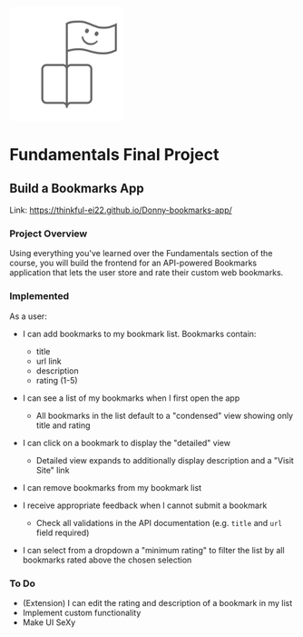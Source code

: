 <img src="assets/logo.png" width="200" height="200">

# Fundamentals Final Project
## Build a Bookmarks App

Link: https://thinkful-ei22.github.io/Donny-bookmarks-app/

### Project Overview
Using everything you've learned over the Fundamentals section of the course, you will build the frontend for an API-powered Bookmarks application that lets the user store and rate their custom web bookmarks.

###  Implemented


As a user:
* I can add bookmarks to my bookmark list. Bookmarks contain:
  * title
  * url link
  * description
  * rating (1-5)

* I can see a list of my bookmarks when I first open the app
  * All bookmarks in the list default to a "condensed" view showing only title and rating

* I can click on a bookmark to display the "detailed" view
  * Detailed view expands to additionally display description and a "Visit Site" link

* I can remove bookmarks from my bookmark list

* I receive appropriate feedback when I cannot submit a bookmark
  * Check all validations in the API documentation (e.g. `title` and `url` field required)

* I can select from a dropdown a "minimum rating" to filter the list by all bookmarks rated above the chosen selection

### To Do

* (Extension) I can edit the rating and description of a bookmark in my list
* Implement custom functionality
* Make UI SeXy


